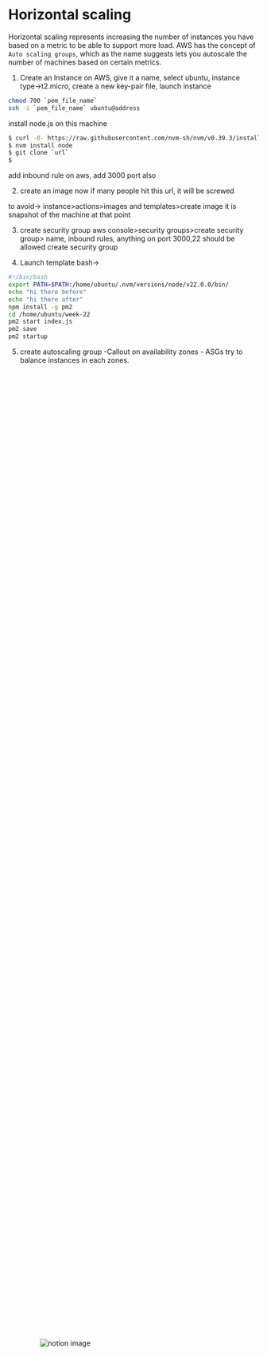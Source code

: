 # Horizontal scaling

Horizontal scaling represents increasing the number of instances you have based on a metric to be able to support more load.
AWS has the concept of `Auto scaling groups`, which as the name suggests lets you autoscale the number of machines based on certain metrics.

1. Create an Instance on AWS, give it a name, select ubuntu, instance type->t2.micro, create a new key-pair file, launch instance

```bash
chmod 700 `pem_file_name`
ssh -i `pem_file_name` ubuntu@address
```

install node.js on this machine

```bash
$ curl -0- https://raw.githubusercontent.com/nvm-sh/nvm/v0.39.3/install.sh | bash
$ nvm install node
$ git clone `url`
$
```

add inbound rule on aws, add 3000 port also

2. create an image
   now if many people hit this url, it will be screwed

to avoid-> instance>actions>images and templates>create image
it is snapshot of the machine at that point

3. create security group
   aws console>security groups>create security group> name, inbound rules, anything on port 3000,22 should be allowed
   create security group

4. Launch template bash->

```bash
#!/bin/bash
export PATH=$PATH:/home/ubuntu/.nvm/versions/node/v22.0.0/bin/
echo "hi there before"
echo "hi there after"
npm install -g pm2
cd /home/ubuntu/week-22
pm2 start index.js
pm2 save
pm2 startup
```

5. create autoscaling group
-Callout on availability zones - ASGs try to balance instances in each zones.
<ul class="notion-list notion-list-disc notion-block-c5e46884527c4f30b75130e064d71823"><figure class="notion-asset-wrapper notion-asset-wrapper-image notion-block-947df69ec4844a3e897d2ade03c043a9"><div style="position: relative; display: flex; justify-content: center; align-self: center; width: 100%; max-width: 100%; flex-direction: column; height: 100%;"><img src="https://www.notion.so/image/https%3A%2F%2Fprod-files-secure.s3.us-west-2.amazonaws.com%2F085e8ad8-528e-47d7-8922-a23dc4016453%2Fac0ac67a-e59b-4276-b2e9-7737d579372d%2FScreenshot_2024-04-28_at_2.58.46_PM.png?table=block&amp;id=947df69e-c484-4a3e-897d-2ade03c043a9&amp;cache=v2" alt="notion image" loading="lazy" decoding="async" class="medium-zoom-image" style="object-fit: cover;"></div></figure></ul>
6. create load balancer
   -Add an HTTPS Listener from your domain, request a certificate from ACM
7. Target group - Attach the target group to the ASG

## Autoscaling part

You can create an `dynamic scaling` policy

<figure class="notion-asset-wrapper notion-asset-wrapper-image notion-block-8badc8c929154bf1a819373604aee18c"><div style="position: relative; display: flex; justify-content: center; align-self: center; width: 100%; max-width: 100%; flex-direction: column; height: 100%;"><img src="https://www.notion.so/image/https%3A%2F%2Fprod-files-secure.s3.us-west-2.amazonaws.com%2F085e8ad8-528e-47d7-8922-a23dc4016453%2F05934146-4089-402c-b8e7-9a609ae9b85f%2FScreenshot_2024-04-28_at_3.18.57_PM.png?table=block&amp;id=8badc8c9-2915-4bf1-a819-373604aee18c&amp;cache=v2" alt="notion image" loading="lazy" decoding="async" class="medium-zoom-image" style="object-fit: cover;"></div></figure>

Try laying with min and max on ASG

<figure class="notion-asset-wrapper notion-asset-wrapper-image notion-block-e49eb5ba85084c0bbeebb1f59f05cf4d"><div style="position: relative; display: flex; justify-content: center; align-self: center; width: 100%; max-width: 100%; flex-direction: column; height: 100%;"><img src="https://www.notion.so/image/https%3A%2F%2Fprod-files-secure.s3.us-west-2.amazonaws.com%2F085e8ad8-528e-47d7-8922-a23dc4016453%2F1b3975f3-49ca-4289-914f-508cfdedbefc%2FScreenshot_2024-04-28_at_3.19.44_PM.png?table=block&amp;id=e49eb5ba-8508-4c0b-beeb-b1f59f05cf4d&amp;cache=v2" alt="notion image" loading="lazy" decoding="async" class="medium-zoom-image" style="object-fit: cover;"></div></figure>

## Try killing servers

Try to stop a few servers in the ASG. Notice they spin back up to arrive at the desired amount.

## Simulate a scale up

Try running an infinite for loop on the instance to see if a scale up happens
You’ll notice the desired capacity goes up by one in some time.
Try turning the infinite loop off and notice a scale down happens

## Scaling via a Node.js app

Create a new user with permissions to `AutoscalingFullAccess`

<div class="notion-row notion-block-1de725c02be042b8bad7e449ab064d0f"><div class="notion-column notion-block-d3867dd23e674de1bf873fa0f04f027a" style="width: calc((100% - 1 * min(32px, 4vw)) * 0.5);"><figure class="notion-asset-wrapper notion-asset-wrapper-image notion-block-e08c3c221ce949c88ba5aa95de6ee445"><div style="position: relative; display: flex; justify-content: center; align-self: center; width: 100%; max-width: 100%; flex-direction: column; height: 100%;"><img src="https://www.notion.so/image/https%3A%2F%2Fprod-files-secure.s3.us-west-2.amazonaws.com%2F085e8ad8-528e-47d7-8922-a23dc4016453%2F2d03a8da-3834-4793-9c77-35dbac3ea977%2FScreenshot_2024-04-28_at_5.50.52_PM.png?table=block&amp;id=e08c3c22-1ce9-49c8-8ba5-aa95de6ee445&amp;cache=v2" alt="notion image" loading="lazy" decoding="async" class="medium-zoom-image" style="object-fit: cover;"></div></figure></div><div class="notion-spacer"></div><div class="notion-column notion-block-7c61f3bae40443daaf95212d515aa63d" style="width: calc((100% - 1 * min(32px, 4vw)) * 0.5);"><figure class="notion-asset-wrapper notion-asset-wrapper-image notion-block-6c7c245299b94806b83ffd30f2b41975"><div style="position: relative; display: flex; justify-content: center; align-self: center; width: 100%; max-width: 100%; flex-direction: column; height: 100%;"><img src="https://www.notion.so/image/https%3A%2F%2Fprod-files-secure.s3.us-west-2.amazonaws.com%2F085e8ad8-528e-47d7-8922-a23dc4016453%2Fe008a297-24d1-4cad-9586-06da2c6ce578%2FScreenshot_2024-04-28_at_5.58.12_PM.png?table=block&amp;id=6c7c2452-99b9-4806-b83f-fd30f2b41975&amp;cache=v2" alt="notion image" loading="lazy" decoding="async" class="medium-zoom-image" style="object-fit: cover;"></div></figure></div><div class="notion-spacer"></div></div>

```ts
import AWS from "aws-sdk";

AWS.config.update({
  region: "ap-south-1",
  accessKeyId: "YOUR_ACCESS_KEY",
  secretAccessKey: "YOUR_ACCESS_SECRET",
});

// Create an Auto Scaling client
const autoscaling = new AWS.AutoScaling();

// Function to update the desired capacity of an Auto Scaling group
const updateDesiredCapacity = (
  autoScalingGroupName: string,
  desiredCapacity: number,
) => {
  const params = {
    AutoScalingGroupName: autoScalingGroupName,
    DesiredCapacity: desiredCapacity,
  };

  autoscaling.setDesiredCapacity(params, (err, data) => {
    if (err) {
      console.log("Error", err);
    } else {
      console.log("Success", data);
    }
  });
};

// Example usage
const groupName = "node-app-1"; // Set your Auto Scaling group name
const newDesiredCapacity = 3; // Set the new desired capacity

// Call the function
updateDesiredCapacity(groupName, newDesiredCapacity);
```

## Cleanup

Please delete all things one by one
ASG
Target group
Load balancer
Launch template
Image
Instance that the image was created from
